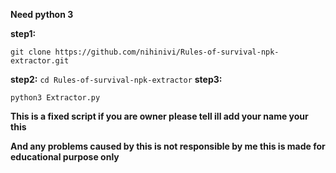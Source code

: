 **Need python 3**

**step1:**
```
git clone https://github.com/nihinivi/Rules-of-survival-npk-extractor.git
```

**step2:**
```cd Rules-of-survival-npk-extractor```
**step3:**
```
python3 Extractor.py
```
**This is a fixed script if you are owner please tell ill add your name your this**

**And any problems caused by this is not responsible by me this is made for educational purpose only**


